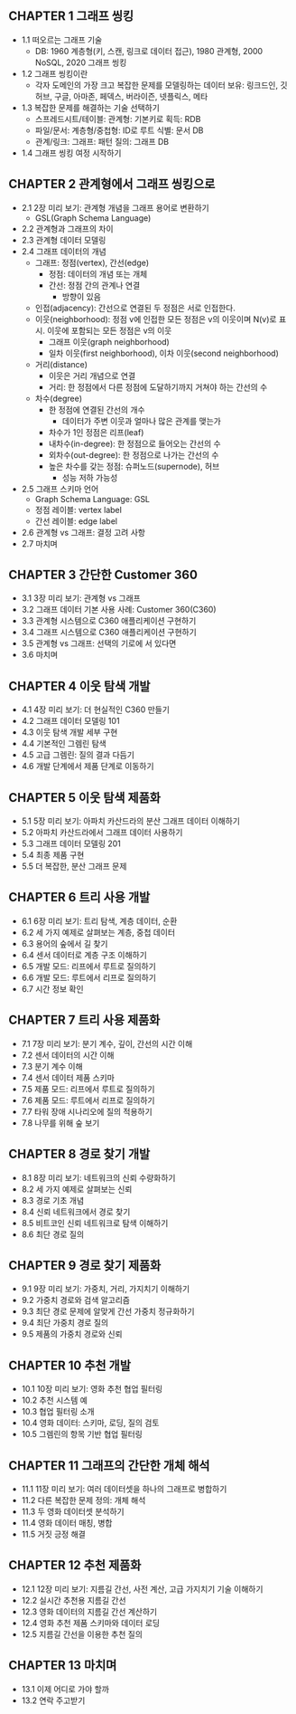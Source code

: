 ## CHAPTER 1 그래프 씽킹
* 1.1 떠오르는 그래프 기술
	* DB: 1960 계층형(키, 스캔, 링크로 데이터 접근), 1980 관계형, 2000 NoSQL, 2020 그래프 씽킹
* 1.2 그래프 씽킹이란
	* 각자 도메인의 가장 크고 복잡한 문제를 모델링하는 데이터 보유: 링크드인, 깃허브, 구글, 아마존, 페덱스, 버라이즌, 넷플릭스, 메타
* 1.3 복잡한 문제를 해결하는 기술 선택하기
	* 스프레드시트/테이블: 관계형: 기본키로 획득: RDB
	* 파일/문서: 계층형/중첩형: ID로 루트 식별: 문서 DB
	* 관계/링크: 그래프: 패턴 질의: 그래프 DB
* 1.4 그래프 씽킹 여정 시작하기


## CHAPTER 2 관계형에서 그래프 씽킹으로
* 2.1 2장 미리 보기: 관계형 개념을 그래프 용어로 변환하기
	* GSL(Graph Schema Language)
* 2.2 관계형과 그래프의 차이
* 2.3 관계형 데이터 모델링
* 2.4 그래프 데이터의 개념
	* 그래프: 정점(vertex), 간선(edge)
		* 정점: 데이터의 개념 또는 개체
		* 간선: 정점 간의 관계나 연결
			* 방향이 있음
	* 인접(adjacency): 간선으로 연결된 두 정점은 서로 인접한다.
	* 이웃(neighborhood): 정점 v에 인접한 모든 정점은 v의 이웃이며 N(v)로 표시. 이웃에 포함되는 모든 정점은 v의 이웃
		* 그래프 이웃(graph neighborhood)
		* 일차 이웃(first neighborhood), 이차 이웃(second neighborhood)
	* 거리(distance)
		* 이웃은 거리 개념으로 연결
		* 거리: 한 정점에서 다른 정점에 도달하기까지 거쳐야 하는 간선의 수
	* 차수(degree)
		* 한 정점에 연결된 간선의 개수
			* 데이터가 주변 이웃과 얼마나 많은 관계를 맺는가
		* 차수가 1인 정점은 리프(leaf)
		* 내차수(in-degree): 한 정점으로 들어오는 간선의 수
		* 외차수(out-degree): 한 정점으로 나가는 간선의 수
		* 높은 차수를 갖는 정점: 슈퍼노드(supernode), 허브
			* 성능 저하 가능성
* 2.5 그래프 스키마 언어
	* Graph Schema Language: GSL
	* 정점 레이블: vertex label
	* 간선 레이블: edge label
* 2.6 관계형 vs 그래프: 결정 고려 사항
* 2.7 마치며


## CHAPTER 3 간단한 Customer 360
* 3.1 3장 미리 보기: 관계형 vs 그래프
* 3.2 그래프 데이터 기본 사용 사례: Customer 360(C360)
* 3.3 관계형 시스템으로 C360 애플리케이션 구현하기
* 3.4 그래프 시스템으로 C360 애플리케이션 구현하기
* 3.5 관계형 vs 그래프: 선택의 기로에 서 있다면
* 3.6 마치며


## CHAPTER 4 이웃 탐색 개발
* 4.1 4장 미리 보기: 더 현실적인 C360 만들기
* 4.2 그래프 데이터 모델링 101
* 4.3 이웃 탐색 개발 세부 구현
* 4.4 기본적인 그렘린 탐색
* 4.5 고급 그렘린: 질의 결과 다듬기
* 4.6 개발 단계에서 제품 단계로 이동하기


## CHAPTER 5 이웃 탐색 제품화
* 5.1 5장 미리 보기: 아파치 카산드라의 분산 그래프 데이터 이해하기
* 5.2 아파치 카산드라에서 그래프 데이터 사용하기
* 5.3 그래프 데이터 모델링 201
* 5.4 최종 제품 구현
* 5.5 더 복잡한, 분산 그래프 문제


## CHAPTER 6 트리 사용 개발
* 6.1 6장 미리 보기: 트리 탐색, 계층 데이터, 순환
* 6.2 세 가지 예제로 살펴보는 계층, 중첩 데이터
* 6.3 용어의 숲에서 길 찾기
* 6.4 센서 데이터로 계층 구조 이해하기
* 6.5 개발 모드: 리프에서 루트로 질의하기
* 6.6 개발 모드: 루트에서 리프로 질의하기
* 6.7 시간 정보 확인


## CHAPTER 7 트리 사용 제품화
* 7.1 7장 미리 보기: 분기 계수, 깊이, 간선의 시간 이해
* 7.2 센서 데이터의 시간 이해
* 7.3 분기 계수 이해
* 7.4 센서 데이터 제품 스키마
* 7.5 제품 모드: 리프에서 루트로 질의하기
* 7.6 제품 모드: 루트에서 리프로 질의하기
* 7.7 타워 장애 시나리오에 질의 적용하기
* 7.8 나무를 위해 숲 보기


## CHAPTER 8 경로 찾기 개발
* 8.1 8장 미리 보기: 네트워크의 신뢰 수량화하기
* 8.2 세 가지 예제로 살펴보는 신뢰
* 8.3 경로 기초 개념
* 8.4 신뢰 네트워크에서 경로 찾기
* 8.5 비트코인 신뢰 네트워크로 탐색 이해하기
* 8.6 최단 경로 질의


## CHAPTER 9 경로 찾기 제품화
* 9.1 9장 미리 보기: 가중치, 거리, 가지치기 이해하기
* 9.2 가중치 경로와 검색 알고리즘
* 9.3 최단 경로 문제에 알맞게 간선 가중치 정규화하기
* 9.4 최단 가중치 경로 질의
* 9.5 제품의 가중치 경로와 신뢰


## CHAPTER 10 추천 개발
* 10.1 10장 미리 보기: 영화 추천 협업 필터링
* 10.2 추천 시스템 예
* 10.3 협업 필터링 소개
* 10.4 영화 데이터: 스키마, 로딩, 질의 검토
* 10.5 그렘린의 항목 기반 협업 필터링


## CHAPTER 11 그래프의 간단한 개체 해석
* 11.1 11장 미리 보기: 여러 데이터셋을 하나의 그래프로 병합하기
* 11.2 다른 복잡한 문제 정의: 개체 해석
* 11.3 두 영화 데이터셋 분석하기
* 11.4 영화 데이터 매칭, 병합
* 11.5 거짓 긍정 해결


## CHAPTER 12 추천 제품화
* 12.1 12장 미리 보기: 지름길 간선, 사전 계산, 고급 가지치기 기술 이해하기
* 12.2 실시간 추천용 지름길 간선
* 12.3 영화 데이터의 지름길 간선 계산하기
* 12.4 영화 추천 제품 스키마와 데이터 로딩
* 12.5 지름길 간선을 이용한 추천 질의


## CHAPTER 13 마치며
* 13.1 이제 어디로 가야 할까
* 13.2 연락 주고받기
